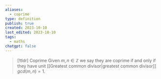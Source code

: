 ```yaml
---
aliases:
  - coprime
type: definition
publish: true
created: 2023-10-10
last_edited: 2023-10-10
tags:
  - maths
chatgpt: false
---
```

>[!tldr] Coprime
>Given $m, n \in \mathbb{Z}$ we say they are coprime if and only if they have unit [[Greatest common divisor|greatest common divisor]] $gcd(m,n) = 1$.